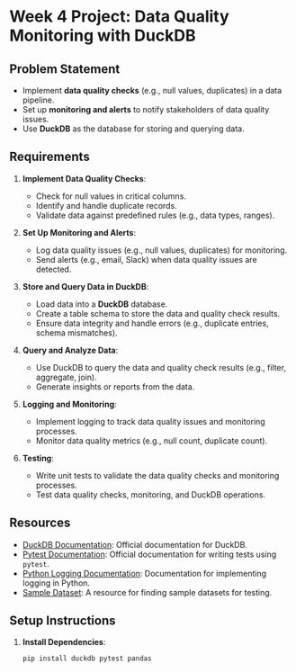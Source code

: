 # Week 4 Project: Data Quality Monitoring with DuckDB

## Problem Statement
- Implement **data quality checks** (e.g., null values, duplicates) in a data pipeline.
- Set up **monitoring and alerts** to notify stakeholders of data quality issues.
- Use **DuckDB** as the database for storing and querying data.

## Requirements
1. **Implement Data Quality Checks**:
   - Check for null values in critical columns.
   - Identify and handle duplicate records.
   - Validate data against predefined rules (e.g., data types, ranges).

2. **Set Up Monitoring and Alerts**:
   - Log data quality issues (e.g., null values, duplicates) for monitoring.
   - Send alerts (e.g., email, Slack) when data quality issues are detected.

3. **Store and Query Data in DuckDB**:
   - Load data into a **DuckDB** database.
   - Create a table schema to store the data and quality check results.
   - Ensure data integrity and handle errors (e.g., duplicate entries, schema mismatches).

4. **Query and Analyze Data**:
   - Use DuckDB to query the data and quality check results (e.g., filter, aggregate, join).
   - Generate insights or reports from the data.

5. **Logging and Monitoring**:
   - Implement logging to track data quality issues and monitoring processes.
   - Monitor data quality metrics (e.g., null count, duplicate count).

6. **Testing**:
   - Write unit tests to validate the data quality checks and monitoring processes.
   - Test data quality checks, monitoring, and DuckDB operations.

## Resources
- [DuckDB Documentation](https://duckdb.org/docs/): Official documentation for DuckDB.
- [Pytest Documentation](https://docs.pytest.org/en/stable/): Official documentation for writing tests using `pytest`.
- [Python Logging Documentation](https://docs.python.org/3/library/logging.html): Documentation for implementing logging in Python.
- [Sample Dataset](https://www.kaggle.com/datasets): A resource for finding sample datasets for testing.

## Setup Instructions
1. **Install Dependencies**:
   ```bash
   pip install duckdb pytest pandas
   ```
